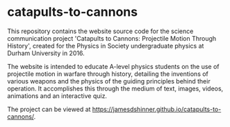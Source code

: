 # catapults-to-cannons

This repository contains the website source code for the science communication project 'Catapults to Cannons: Projectile Motion Through History', created for the Physics in Society undergraduate physics at Durham University in 2016.

The website is intended to educate A-level physics students on the use of projectile motion in warfare through history, detailing the inventions of various weapons and the physics of the guiding principles behind their operation. It accomplishes this through the medium of text, images, videos, animations and an interactive quiz.

The project can be viewed at https://jamesdshinner.github.io/catapults-to-cannons/.
